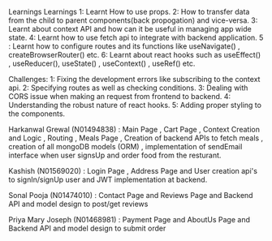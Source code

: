 Learnings
Learnings
1: Learnt How to use props.
2: How to transfer data from the child to parent components(back propogation) and vice-versa.
3: Learnt about context API and how can it be useful in managing app wide state.
4: Learnt how to use fetch api to integrate with backend application.
5 : Learnt how to configure routes and its functions like useNavigate() , createBrowserRouter() etc.
6: Learnt about react hooks such as useEffect() , useReducer(), useState() , useContext() , useRef() etc.

Challenges:
1: Fixing the development errors like subscribing to the context api.
2: Specifying routes as well as checking conditions.
3: Dealing with CORS issue when making an request from frontend to backend.
4: Understanding the robust nature of react hooks.
5: Adding proper styling to the components.

Harkanwal Grewal (N01494838) : Main Page , Cart Page , Context Creation and Logic , Routing , Meals Page , Creation of backend APIs to fetch meals , creation of all mongoDB models (ORM) , implementation of sendEmail interface when user signsUp and order food from the resturant. 

Kashish (N01569020) : Login Page , Address Page and User creation api's to signIn/signUp user and JWT implementation at backend.

Sonal Pooja (N01474010) : Contact Page and Reviews Page and Backend API and model design to post/get reviews

Priya Mary Joseph (N01468981) : Payment Page and AboutUs Page and Backend API and model design to submit order

